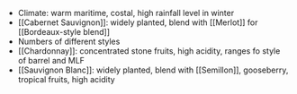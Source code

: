 + Climate: warm maritime, costal, high rainfall level in winter
+ [[Cabernet Sauvignon]]: widely planted, blend with [[Merlot]] for [[Bordeaux-style blend]]
+ Numbers of different styles
+ [[Chardonnay]]: concentrated stone fruits, high acidity, ranges fo style of barrel and MLF
+ [[Sauvignon Blanc]]: widely planted, blend with [[Semillon]], gooseberry, tropical fruits, high acidity